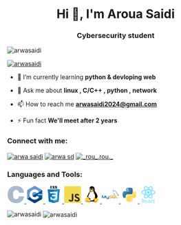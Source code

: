 <h1 align="center">Hi 👋, I'm Aroua Saidi</h1>
<h3 align="center">Cybersecurity student</h3>

<p align="left"> <img src="https://komarev.com/ghpvc/?username=arwasaidi&label=Profile%20views&color=0e75b6&style=flat" alt="arwasaidi" /> </p>

<p align="left"> <a href="https://github.com/ryo-ma/github-profile-trophy"><img src="https://github-profile-trophy.vercel.app/?username=arwasaidi" alt="arwasaidi" /></a> </p>

- 🌱 I’m currently learning **python & devloping web**

- 💬 Ask me about **linux , C/C++ , python , network**

- 📫 How to reach me **arwasaidi2024@gmail.com**

- ⚡ Fun fact **We'll meet after 2 years**

<h3 align="left">Connect with me:</h3>
<p align="left">
<a href="https://linkedin.com/in/arwa saidi" target="blank"><img align="center" src="https://raw.githubusercontent.com/rahuldkjain/github-profile-readme-generator/master/src/images/icons/Social/linked-in-alt.svg" alt="arwa saidi" height="30" width="40" /></a>
<a href="https://fb.com/arwa sd" target="blank"><img align="center" src="https://raw.githubusercontent.com/rahuldkjain/github-profile-readme-generator/master/src/images/icons/Social/facebook.svg" alt="arwa sd" height="30" width="40" /></a>
<a href="https://instagram.com/_rou_.rou._" target="blank"><img align="center" src="https://raw.githubusercontent.com/rahuldkjain/github-profile-readme-generator/master/src/images/icons/Social/instagram.svg" alt="_rou_.rou._" height="30" width="40" /></a>
</p>

<h3 align="left">Languages and Tools:</h3>
<p align="left"> <a href="https://www.cprogramming.com/" target="_blank" rel="noreferrer"> <img src="https://raw.githubusercontent.com/devicons/devicon/master/icons/c/c-original.svg" alt="c" width="40" height="40"/> </a> <a href="https://www.w3schools.com/cpp/" target="_blank" rel="noreferrer"> <img src="https://raw.githubusercontent.com/devicons/devicon/master/icons/cplusplus/cplusplus-original.svg" alt="cplusplus" width="40" height="40"/> </a> <a href="https://www.w3schools.com/css/" target="_blank" rel="noreferrer"> <img src="https://raw.githubusercontent.com/devicons/devicon/master/icons/css3/css3-original-wordmark.svg" alt="css3" width="40" height="40"/> </a> <a href="https://developer.mozilla.org/en-US/docs/Web/JavaScript" target="_blank" rel="noreferrer"> <img src="https://raw.githubusercontent.com/devicons/devicon/master/icons/javascript/javascript-original.svg" alt="javascript" width="40" height="40"/> </a> <a href="https://www.linux.org/" target="_blank" rel="noreferrer"> <img src="https://raw.githubusercontent.com/devicons/devicon/master/icons/linux/linux-original.svg" alt="linux" width="40" height="40"/> </a> <a href="https://www.mysql.com/" target="_blank" rel="noreferrer"> <img src="https://raw.githubusercontent.com/devicons/devicon/master/icons/mysql/mysql-original-wordmark.svg" alt="mysql" width="40" height="40"/> </a> <a href="https://www.python.org" target="_blank" rel="noreferrer"> <img src="https://raw.githubusercontent.com/devicons/devicon/master/icons/python/python-original.svg" alt="python" width="40" height="40"/> </a> <a href="https://reactjs.org/" target="_blank" rel="noreferrer"> <img src="https://raw.githubusercontent.com/devicons/devicon/master/icons/react/react-original-wordmark.svg" alt="react" width="40" height="40"/> </a> </p>

<p><img align="left" src="https://github-readme-stats.vercel.app/api/top-langs?username=arwasaidi&show_icons=true&locale=en&layout=compact" alt="arwasaidi" /></p>

<p>&nbsp;<img align="center" src="https://github-readme-stats.vercel.app/api?username=arwasaidi&show_icons=true&locale=en" alt="arwasaidi" /></p>
